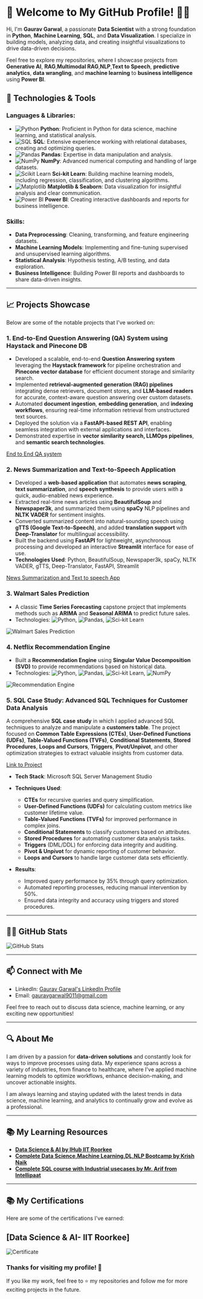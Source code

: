# 🚀 Welcome to My GitHub Profile! 👨‍💻

Hi, I'm **Gaurav Garwal**, a passionate **Data Scientist** with a strong foundation in **Python**, **Machine Learning**, **SQL**, and **Data Visualization**. I specialize in building models, analyzing data, and creating insightful visualizations to drive data-driven decisions.

Feel free to explore my repositories, where I showcase projects from **Generative AI**, **RAG**,**Multimodal RAG**,**NLP**,**Text to Speech**, **predictive analytics**, **data wrangling**, and **machine learning** to **business intelligence** using **Power BI**.

## 🔧 Technologies & Tools

### Languages & Libraries:
- ![Python](https://img.shields.io/badge/Python-3776AB?style=flat&logo=python&logoColor=white) **Python**: Proficient in Python for data science, machine learning, and statistical analysis.
- ![SQL](https://img.shields.io/badge/SQL-4479A1?style=flat&logo=sql&logoColor=white) **SQL**: Extensive experience working with relational databases, creating and optimizing queries.
- ![Pandas](https://img.shields.io/badge/Pandas-150458?style=flat&logo=pandas&logoColor=white) **Pandas**: Expertise in data manipulation and analysis.
- ![NumPy](https://img.shields.io/badge/NumPy-013243?style=flat&logo=numpy&logoColor=white) **NumPy**: Advanced numerical computing and handling of large datasets.
- ![Scikit Learn](https://img.shields.io/badge/Sci--kit%20Learn-F7931E?style=flat&logo=scikit-learn&logoColor=white) **Sci-kit Learn**: Building machine learning models, including regression, classification, and clustering algorithms.
- ![Matplotlib](https://img.shields.io/badge/Matplotlib-11557C?style=flat&logo=matplotlib&logoColor=white) **Matplotlib & Seaborn**: Data visualization for insightful analysis and clear communication.
- ![Power BI](https://img.shields.io/badge/Power%20BI-F2C811?style=flat&logo=power-bi&logoColor=black) **Power BI**: Creating interactive dashboards and reports for business intelligence.

### Skills:
- **Data Preprocessing**: Cleaning, transforming, and feature engineering datasets.
- **Machine Learning Models**: Implementing and fine-tuning supervised and unsupervised learning algorithms.
- **Statistical Analysis**: Hypothesis testing, A/B testing, and data exploration.
- **Business Intelligence**: Building Power BI reports and dashboards to share data-driven insights.

---

## 📈 Projects Showcase

Below are some of the notable projects that I've worked on:

### 1. **End-to-End Question Answering (QA) System using Haystack and Pinecone DB**
- Developed a scalable, end-to-end **Question Answering system** leveraging the **Haystack framework** for pipeline orchestration and **Pinecone vector database** for efficient document storage and similarity search.
- Implemented **retrieval-augmented generation (RAG) pipelines** integrating dense retrievers, document stores, and **LLM-based readers** for accurate, context-aware question answering over custom datasets.
- Automated **document ingestion**, **embedding generation**, and **indexing workflows**, ensuring real-time information retrieval from unstructured text sources.
- Deployed the solution via a **FastAPI-based REST API**, enabling seamless integration with external applications and interfaces.
- Demonstrated expertise in **vector similarity search, LLMOps pipelines**, and **semantic search technologies**.

[End to End QA system](https://github.com/gauravgarwal9011/End-to-End-QA-system-using-Haystack-and-Pinecone-DB)

### 2. **News Summarization and Text-to-Speech Application**
- Developed a **web-based application** that automates **news scraping**, **text summarization**, and **speech synthesis** to provide users with a quick, audio-enabled news experience.  
- Extracted real-time news articles using **BeautifulSoup** and **Newspaper3k**, and summarized them using **spaCy** NLP pipelines and **NLTK VADER** for sentiment insights.  
- Converted summarized content into natural-sounding speech using **gTTS (Google Text-to-Speech)**, and added **translation support** with **Deep-Translator** for multilingual accessibility.  
- Built the backend using **FastAPI** for lightweight, asynchronous processing and developed an interactive **Streamlit** interface for ease of use.  
- **Technologies Used**: Python, BeautifulSoup, Newspaper3k, spaCy, NLTK VADER, gTTS, Deep-Translator, FastAPI, Streamlit  

[News Summarization and Text to speech App](https://github.com/gauravgarwal9011/News-App) 


### 3. **Walmart Sales Prediction**
- A classic **Time Series Forecasting** capstone project that implements methods such as **ARIMA** and **Seasonal ARIMA** to predict future sales.
- Technologies: ![Python](https://img.shields.io/badge/Python-3776AB?style=flat&logo=python&logoColor=white), ![Pandas](https://img.shields.io/badge/Pandas-150458?style=flat&logo=pandas&logoColor=white), ![Sci-kit Learn](https://img.shields.io/badge/Sci--kit%20Learn-F7931E?style=flat&logo=scikit-learn&logoColor=white)

![Walmart Sales Prediction](https://github.com/gauravgarwal9011/Walmart-sales-time-series)

### 4. **Netflix Recommendation Engine**
- Built a **Recommendation Engine** using **Singular Value Decomposition (SVD)** to provide recommendations based on historical data.
- Technologies: ![Python](https://img.shields.io/badge/Python-3776AB?style=flat&logo=python&logoColor=white), ![Pandas](https://img.shields.io/badge/Pandas-150458?style=flat&logo=pandas&logoColor=white), ![Sci-kit Learn](https://img.shields.io/badge/Sci--kit%20Learn-F7931E?style=flat&logo=scikit-learn&logoColor=white), ![NumPy](https://img.shields.io/badge/NumPy-013243?style=flat&logo=numpy&logoColor=white)

![Recommendation Engine](https://github.com/gauravgarwal9011/Netflix-Recommendation-system)

### 5. **SQL Case Study: Advanced SQL Techniques for Customer Data Analysis**  
   A comprehensive **SQL case study** in which I applied advanced SQL techniques to analyze and manipulate a **customers table**. The project focused on **Common Table Expressions (CTEs)**, **User-Defined Functions (UDFs)**, **Table-Valued Functions (TVFs)**, **Conditional Statements**, **Stored Procedures**, **Loops and Cursors**, **Triggers**, **Pivot/Unpivot**, and other optimization strategies to extract valuable insights from customer data.

   [Link to Project](https://github.com/gauravgarwal9011/SQL-Case-Study)

   - **Tech Stack**: Microsoft SQL Server Management Studio
   - **Techniques Used**:
     - **CTEs** for recursive queries and query simplification.
     - **User-Defined Functions (UDFs)** for calculating custom metrics like customer lifetime value.
     - **Table-Valued Functions (TVFs)** for improved performance in complex joins.
     - **Conditional Statements** to classify customers based on attributes.
     - **Stored Procedures** for automating customer data analysis tasks.
     - **Triggers** (DML/DDL) for enforcing data integrity and auditing.
     - **Pivot & Unpivot** for dynamic reporting of customer behavior.
     - **Loops and Cursors** to handle large customer data sets efficiently.
   
   - **Results**:
     - Improved query performance by 35% through query optimization.
     - Automated reporting processes, reducing manual intervention by 50%.
     - Ensured data integrity and accuracy using triggers and stored procedures.

---

## 🧑‍💻 GitHub Stats

![GitHub Stats](https://github-readme-stats.vercel.app/api?username=gauravgarwal9011&show_icons=true&hide_title=true&count_private=true&hide=prs&theme=radical)

---

## 📫 Connect with Me

- LinkedIn: [Gaurav Garwal's LinkedIn Profile](https://www.linkedin.com/in/gaurav-garwal-59113788)
- Email: [gauravgarwal9011@gmail.com](mailto:gauravgarwal9011@gmail.com)

Feel free to reach out to discuss data science, machine learning, or any exciting new opportunities!

---

## 🔍 About Me

I am driven by a passion for **data-driven solutions** and constantly look for ways to improve processes using data. My experience spans across a variety of industries, from finance to healthcare, where I've applied machine learning models to optimize workflows, enhance decision-making, and uncover actionable insights.

I am always learning and staying updated with the latest trends in data science, machine learning, and analytics to continually grow and evolve as a professional.

---

## 📚 My Learning Resources

- **[Data Science & AI by IHub IIT Roorkee](https://intellipaat.com/epgc-data-science-ai-ihubds-iit-roorkee/)**
- **[Complete Data Science,Machine Learning,DL,NLP Bootcamp by Krish Naik](https://www.udemy.com/course/complete-machine-learning-nlp-bootcamp-mlops-deployment/?couponCode=24T5MT071025)**
- **[Complete SQL course with Industrial usecases by Mr. Arif from Intellipaat](https://www.youtube.com/watch?v=R2fQ5-PMju0&t=33381s)**

---
## 📚 My Certifications

Here are some of the certifications I've earned:

## [Data Science & AI- IIT Roorkee]
![Certificate](https://github.com/gauravgarwal9011/Certifications/blob/main/IIT%20Roorkie%20DS%20and%20AI%20Certificate.jpg)


### Thanks for visiting my profile! 👋

If you like my work, feel free to ⭐️ my repositories and follow me for more exciting projects in the future.
